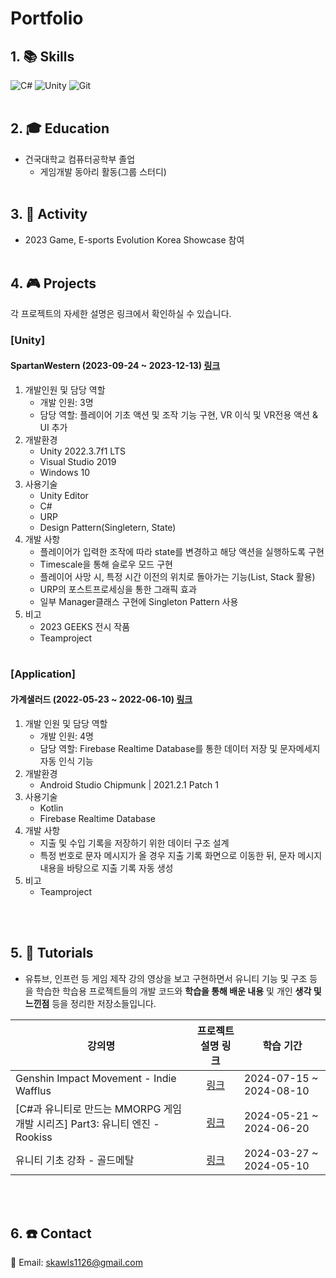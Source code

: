 # **Portfolio**
## 1. :books: Skills
![C#](https://img.shields.io/badge/c%23-%23239120.svg?style=for-the-badge&logo=csharp&logoColor=white) ![Unity](https://img.shields.io/badge/unity-%23000000.svg?style=for-the-badge&logo=unity&logoColor=white) ![Git](https://img.shields.io/badge/git-%23F05033.svg?style=for-the-badge&logo=git&logoColor=white)
</br></br>

## 2. :mortar_board: Education
* 건국대학교 컴퓨터공학부 졸업
  * 게임개발 동아리 활동(그룹 스터디)
</br></br>

## 3.  :runner: Activity
* 2023 Game, E-sports Evolution Korea Showcase 참여
</br></br>

## 4. :video_game: Projects
각 프로젝트의 자세한 설명은 링크에서 확인하실 수 있습니다.
### [Unity]
#### SpartanWestern  (2023-09-24 ~ 2023-12-13) [링크](https://github.com/UserJin/SpartanWestern)

1. 개발인원 및 담당 역할
   * 개발 인원: 3명
   * 담당 역할: 플레이어 기초 액션 및 조작 기능 구현, VR 이식 및 VR전용 액션 & UI 추가
2. 개발환경
   * Unity 2022.3.7f1 LTS
   * Visual Studio 2019
   * Windows 10
3. 사용기술
   * Unity Editor
   * C#
   * URP
   * Design Pattern(Singletern, State)
4. 개발 사항
   * 플레이어가 입력한 조작에 따라 state를 변경하고 해당 액션을 실행하도록 구현
   * Timescale을 통해 슬로우 모드 구현
   * 플레이어 사망 시, 특정 시간 이전의 위치로 돌아가는 기능(List, Stack 활용)
   * URP의 포스트프로세싱을 통한 그래픽 효과
   * 일부 Manager클래스 구현에 Singleton Pattern 사용
5. 비고
   * 2023 GEEKS 전시 작품
   * Teamproject
</br></br>

### [Application]
#### 가계샐러드 (2022-05-23 ~ 2022-06-10) [링크](https://github.com/UserJin/MobileProgramming)

1. 개발 인원 및 담당 역할
   * 개발 인원: 4명
   * 담당 역할: Firebase Realtime Database를 통한 데이터 저장 및 문자메세지 자동 인식 기능
2. 개발환경
   * Android Studio Chipmunk | 2021.2.1 Patch 1
3. 사용기술
   * Kotlin
   * Firebase Realtime Database
4. 개발 사항
   * 지출 및 수입 기록을 저장하기 위한 데이터 구조 설계
   * 특정 번호로 문자 메시지가 올 경우 지출 기록 화면으로 이동한 뒤, 문자 메시지 내용을 바탕으로 지출 기록 자동 생성
5. 비고
   * Teamproject

</br></br>

## 5.  :pencil: Tutorials
* 유튜브, 인프런 등 게임 제작 강의 영상을 보고 구현하면서 유니티 기능 및 구조 등을 학습한 학습용 프로젝트들의 개발 코드와 **학습을 통해 배운 내용** 및 개인 **생각 및 느낀점** 등을 정리한 저장소들입니다.

|강의명|프로젝트 설명 링크|학습 기간|
|---|:---:|---|
|Genshin Impact Movement - Indie Wafflus|[링크](https://github.com/UserJin/GenshinLikeProject)|2024-07-15 ~ 2024-08-10|
|\[C#과 유니티로 만드는 MMORPG 게임 개발 시리즈\] Part3: 유니티 엔진 - Rookiss|[링크](https://github.com/UserJin/MMO_Unity)|2024-05-21 ~ 2024-06-20|
|유니티 기초 강좌 - 골드메탈|[링크](https://github.com/UserJin/GoldMetalTutorials)|2024-03-27 ~ 2024-05-10|

</br></br>

## 6. :phone: Contact
:email: Email: skawls1126@gmail.com
